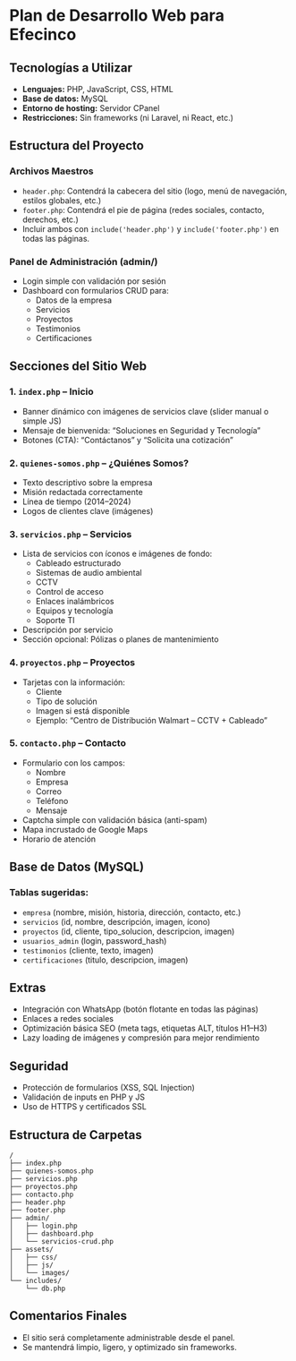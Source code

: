 # Plan de Desarrollo Web para Efecinco

## Tecnologías a Utilizar
- **Lenguajes:** PHP, JavaScript, CSS, HTML
- **Base de datos:** MySQL
- **Entorno de hosting:** Servidor CPanel
- **Restricciones:** Sin frameworks (ni Laravel, ni React, etc.)

## Estructura del Proyecto

### Archivos Maestros
- `header.php`: Contendrá la cabecera del sitio (logo, menú de navegación, estilos globales, etc.)
- `footer.php`: Contendrá el pie de página (redes sociales, contacto, derechos, etc.)
- Incluir ambos con `include('header.php')` y `include('footer.php')` en todas las páginas.

### Panel de Administración (admin/)
- Login simple con validación por sesión
- Dashboard con formularios CRUD para:
  - Datos de la empresa
  - Servicios
  - Proyectos
  - Testimonios
  - Certificaciones

## Secciones del Sitio Web

### 1. `index.php` – Inicio
- Banner dinámico con imágenes de servicios clave (slider manual o simple JS)
- Mensaje de bienvenida: “Soluciones en Seguridad y Tecnología”
- Botones (CTA): “Contáctanos” y “Solicita una cotización”

### 2. `quienes-somos.php` – ¿Quiénes Somos?
- Texto descriptivo sobre la empresa
- Misión redactada correctamente
- Línea de tiempo (2014–2024)
- Logos de clientes clave (imágenes)

### 3. `servicios.php` – Servicios
- Lista de servicios con íconos e imágenes de fondo:
  - Cableado estructurado
  - Sistemas de audio ambiental
  - CCTV
  - Control de acceso
  - Enlaces inalámbricos
  - Equipos y tecnología
  - Soporte TI
- Descripción por servicio
- Sección opcional: Pólizas o planes de mantenimiento

### 4. `proyectos.php` – Proyectos
- Tarjetas con la información:
  - Cliente
  - Tipo de solución
  - Imagen si está disponible
  - Ejemplo: “Centro de Distribución Walmart – CCTV + Cableado”

### 5. `contacto.php` – Contacto
- Formulario con los campos:
  - Nombre
  - Empresa
  - Correo
  - Teléfono
  - Mensaje
- Captcha simple con validación básica (anti-spam)
- Mapa incrustado de Google Maps
- Horario de atención

## Base de Datos (MySQL)
### Tablas sugeridas:
- `empresa` (nombre, misión, historia, dirección, contacto, etc.)
- `servicios` (id, nombre, descripción, imagen, ícono)
- `proyectos` (id, cliente, tipo_solucion, descripcion, imagen)
- `usuarios_admin` (login, password_hash)
- `testimonios` (cliente, texto, imagen)
- `certificaciones` (titulo, descripcion, imagen)

## Extras
- Integración con WhatsApp (botón flotante en todas las páginas)
- Enlaces a redes sociales
- Optimización básica SEO (meta tags, etiquetas ALT, títulos H1–H3)
- Lazy loading de imágenes y compresión para mejor rendimiento

## Seguridad
- Protección de formularios (XSS, SQL Injection)
- Validación de inputs en PHP y JS
- Uso de HTTPS y certificados SSL

## Estructura de Carpetas
```
/
├── index.php
├── quienes-somos.php
├── servicios.php
├── proyectos.php
├── contacto.php
├── header.php
├── footer.php
├── admin/
│   ├── login.php
│   ├── dashboard.php
│   └── servicios-crud.php
├── assets/
│   ├── css/
│   ├── js/
│   └── images/
└── includes/
    └── db.php
```

## Comentarios Finales
- El sitio será completamente administrable desde el panel.
- Se mantendrá limpio, ligero, y optimizado sin frameworks.


